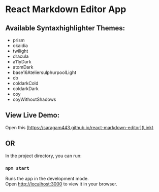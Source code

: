 # React Markdown Editor App

## Available Syntaxhighlighter Themes:
* prism
* okaidia
* twilight
* dracula
* a11yDark
* atomDark
* base16AteliersulphurpoolLight
* cb
* coldarkCold
* coldarkDark
* coy
* coyWithoutShadows

## View Live Demo:
Open this [https://saragam443.github.io/react-markdown-editor](Link)

## OR

In the project directory, you can run: 

### `npm start`

Runs the app in the development mode.\
Open [http://localhost:3000](http://localhost:3000) to view it in your browser.